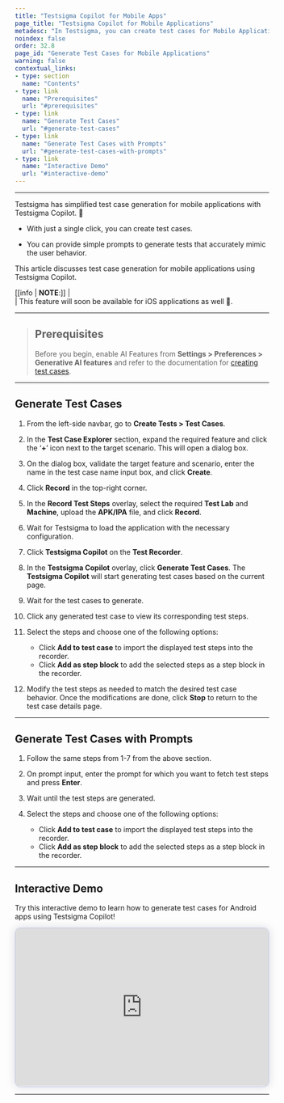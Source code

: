 ```yaml
---
title: "Testsigma Copilot for Mobile Apps"
page_title: "Testsigma Copilot for Mobile Applications"
metadesc: "In Testsigma, you can create test cases for Mobile Applications using Testsigma Copilot | Learn how to create test cases for Mobile Applications using GenAI capabilities"
noindex: false
order: 32.8
page_id: "Generate Test Cases for Mobile Applications"
warning: false
contextual_links:
- type: section
  name: "Contents"
- type: link
  name: "Prerequisites"
  url: "#prerequisites"
- type: link
  name: "Generate Test Cases"
  url: "#generate-test-cases"
- type: link
  name: "Generate Test Cases with Prompts"
  url: "#generate-test-cases-with-prompts"
- type: link
  name: "Interactive Demo"
  url: "#interactive-demo"
---
```



---



Testsigma has simplified test case generation for mobile applications with Testsigma Copilot. 🤖

- With just a single click, you can create test cases.  

- You can provide simple prompts to generate tests that accurately mimic the user behavior.

This article discusses test case generation for mobile applications using Testsigma Copilot.


[[info | **NOTE**:]]
| <br>
| This feature will soon be available for iOS applications as well 🚀.

---

> ## **Prerequisites**
> 
> Before you begin, enable AI Features from **Settings > Preferences > Generative AI features** and refer to the documentation for [creating test cases](https://testsigma.com/docs/test-cases/manage/add-edit-delete/).

---

## **Generate Test Cases** 

1. From the left-side navbar, go to **Create Tests > Test Cases**.

2. In the **Test Case Explorer** section, expand the required feature and click the ‘**+**’ icon next to the target scenario. This will open a dialog box.

3. On the dialog box, validate the target feature and scenario, enter the name in the test case name input box, and click **Create**.

4. Click **Record** in the top-right corner. 

5. In the **Record Test Steps** overlay, select the required **Test Lab** and **Machine**, upload the **APK/IPA** file, and click **Record**.

6. Wait for Testsigma to load the application with the necessary configuration.

7. Click **Testsigma Copilot** on the **Test Recorder**.

8. In the **Testsigma Copilot** overlay, click **Generate Test Cases**. The **Testsigma Copilot** will start generating test cases based on the current page.

9. Wait for the test cases to generate.

10. Click any generated test case to view its corresponding test steps.

11. Select the steps and choose one of the following options:
    - Click **Add to test case** to import the displayed test steps into the recorder.
    - Click **Add as step block** to add the selected steps as a step block in the recorder.

12.  Modify the test steps as needed to match the desired test case behavior. Once the modifications are done, click **Stop** to return to the test case details page.

---

## **Generate Test Cases with Prompts**

1. Follow the same steps from 1-7 from the above section.

2. On prompt input, enter the prompt for which you want to fetch test steps and press **Enter**.

3. Wait until the test steps are generated.

4. Select the steps and choose one of the following options:
    - Click **Add to test case** to import the displayed test steps into the recorder.
    - Click **Add as step block** to add the selected steps as a step block in the recorder.


---

## **Interactive Demo**

Try this interactive demo to learn how to generate test cases for Android apps using Testsigma Copilot!


<div>
  <script async src="https://js.storylane.io/js/v2/storylane.js"></script>
  <div class="sl-embed" style="position:relative;padding-bottom:calc(57.41% + 25px);width:100%;height:0;transform:scale(1)">
    <iframe loading="lazy" class="sl-demo" src="https://app.storylane.io/demo/n0pwfxil1xb7?embed=inline" name="sl-embed" allow="fullscreen" allowfullscreen style="position:absolute;top:0;left:0;width:100%!important;height:100%!important;border:1px solid rgba(63,95,172,0.35);box-shadow: 0px 0px 18px rgba(26, 19, 72, 0.15);border-radius:10px;box-sizing:border-box;"></iframe>
  </div>
</div>

---